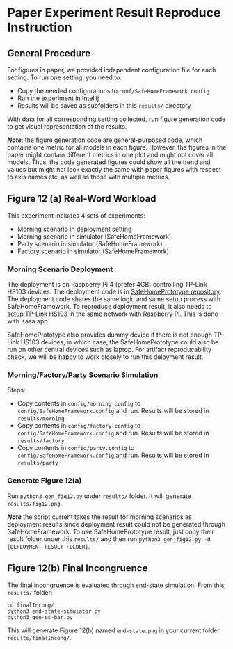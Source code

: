 # Paper Experiment Result Reproduce Instruction

## General Procedure
For figures in paper, we provided independent configuration file for each setting.
To run one setting, you need to:
- Copy the needed configurations to `conf/SafeHomeFramework.config`
- Run the experiment in Intellij
- Results will be saved as subfolders in this `results/` directory

With data for all corresponding setting collected, run figure generation code to 
get visual representation of the results.

***Note***: the figure generation code are general-purposed code, which contains one
metric for all models in each figure. However, the figures in the paper might contain 
different metrics in one plot and might not cover all models. Thus, the code 
generated figures could show all the trend and values but might not look exactly the 
same with paper figures with respect to axis names etc, as well as those with 
multiple metrics.  

## Figure 12 (a) Real-Word Workload
This experiment includes 4 sets of experiments:
- Morning scenario in deployment setting
- Morning scenario in simulator (SafeHomeFramework)
- Party scenario in simulator (SafeHomeFramework)
- Factory scenario in simulator (SafeHomeFramework)

### Morning Scenario Deployment
The deployment is on Raspberry Pi 4 (prefer 4GB) controlling TP-Link HS103 devices. 
The deployment code is in [SafeHomePrototype repository](https://github.com/Shegufta/SafeHomePrototype). 
The deployment code shares the same logic and same setup process with 
SafeHomeFramework. To reproduce deployment result, it also needs to setup TP-Link 
HS103 in the same network with Raspberry Pi. This is done with Kasa app. 

SafeHomePrototype also provides dummy device if there is not enough TP-Link HS103 
devices, in which case, the SafeHomePrototype could also be run on other central 
devices such as laptop. For artifact reproducability check, we will be happy to work 
closely to run this deloyment result.

### Morning/Factory/Party Scenario Simulation
Steps:
- Copy contents in `config/morning.config` to `config/SafeHomeFramework.config`
  and run. Results will be stored in `results/morning`
- Copy contents in `config/factory.config` to `config/SafeHomeFramework.config`
  and run. Results will be stored in `results/factory`
- Copy contents in `config/party.config` to `config/SafeHomeFramework.config`
  and run. Results will be stored in `results/party`
  
### Generate Figure 12(a)
Run `python3 gen_fig12.py` under `results/` folder. It will generate 
`results/fig12.png`.

***Note*** the script current takes the result for morning scenarios as deployment
results since deployment result could not be generated through SafeHomeFramework. To
use SafeHomePrototype result, just copy their result folder under this `results/` and
then run `python3 gen_fig12.py -d [DEPLOYMENT_RESULT_FOLDER]`.

## Figure 12(b) Final Incongruence
The final incongruence is evaluated through end-state simulation. From this `results/`
folder:
```
cd finalIncong/
python3 end-state-simulator.py
python3 gen-es-bar.py
```
This will generate Figure 12(b) named `end-state.png` in your current folder 
`results/finalIncong/`.
